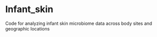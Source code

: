 # Infant_skin
Code for analyzing infant skin microbiome data across body sites and geographic locations
